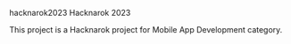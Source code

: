hacknarok2023
Hacknarok 2023

This project is a Hacknarok project for Mobile App Development category.
